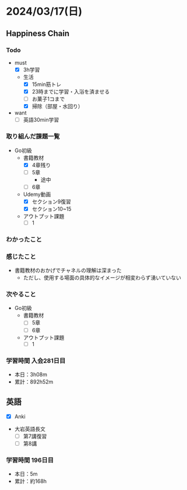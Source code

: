 # 2024/03/17(日)

## Happiness Chain

### Todo

- must
  - [x] 3h学習
  - 生活
    - [x] 15min筋トレ
    - [x] 23時までに学習・入浴を済ませる
    - [ ] お菓子1コまで
    - [x] 掃除（部屋・水回り）
- want
  - [ ] 英語30min学習

### 取り組んだ課題一覧

- Go初級
  - 書籍教材
    - [x] 4章残り
    - [ ] 5章
      - 途中
    - [ ] 6章
  - Udemy動画
    - [x] セクション9復習
    - [x] セクション10~15
  - アウトプット課題
    - [ ] 1

### わかったこと

### 感じたこと

- 書籍教材のおかげでチャネルの理解は深まった
  - ただし、使用する場面の具体的なイメージが相変わらず湧いていない

### 次やること

- Go初級
  - 書籍教材
    - [ ] 5章
    - [ ] 6章
  - アウトプット課題
    - [ ] 1

### 学習時間 入会281日目

- 本日：3h08m
- 累計：892h52m

## 英語

- [x] Anki
- 大岩英語長文
  - [ ] 第7講復習
  - [ ] 第8講

### 学習時間 196日目

- 本日：5m
- 累計：約168h
